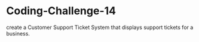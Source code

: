 # Coding-Challenge-14
create a Customer Support Ticket System that displays support tickets for a business. 